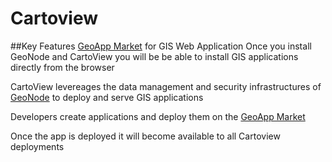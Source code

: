 # **Cartoview**
##Key Features
[GeoApp Market][2] for GIS Web Application
Once you install GeoNode and CartoView you will be be able to install GIS applications directly from the browser

CartoView levereages the data management and security infrastructures of [GeoNode][1] to deploy and serve GIS applications

Developers create applications and deploy them on the [GeoApp Market][2]

Once the app is deployed it will become available to all Cartoview deployments


[1]: https://github.com/GeoNode/geonode
[2]: http://www.cartoview.org
